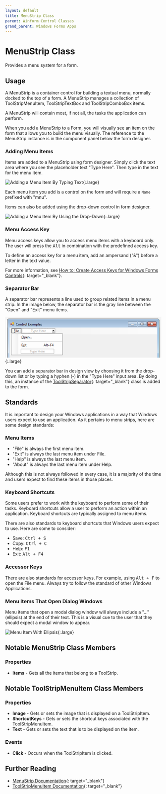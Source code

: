 ```yaml
---
layout: default
title: MenuStrip Class
parent: Winform Control Classes
grand_parent: Windows Forms Apps
---
```


# MenuStrip Class

Provides a menu system for a form.

## Usage

A MenuStrip is a container control for building a textual menu, normally docked to the top of a form. A MenuStrip manages a collection of ToolStripMenuItem, ToolStripTextBox and ToolStripComboBox items.

A MenuStrip will contain most, if not all, the tasks the application can perform.

When you add a MenuStrip to a Form, you will visually see an item on the form that allows you to build the menu visually. The reference to the MenuStrip instance is in the component panel below the form designer.

### Adding Menu Items

Items are added to a MenuStrip using form designer. Simply click the text area where you see the placeholder text "Type Here". Then type in the text for the menu item.

![Adding a Menu Item By Typing Text](../images/menustrip-type-here.png){:.large}

Each menu item you add is a control on the form and will require a `Name` prefixed with "mnu".

Items can also be added using the drop-down control in form designer.

![Adding a Menu Item By Using the Drop-Down](../images/menustrip-add-dropdown.png){:.large}

### Menu Access Key

Menu access keys allow you to access menu items with a keyboard only. The user will press the <kbd>Alt</kbd> in combination with the predefined access key.

To define an access key for a menu item, add an ampersand ("&") before a letter in the text value.

For more information, see [How to: Create Access Keys for Windows Forms Controls](https://docs.microsoft.com/en-us/dotnet/framework/winforms/controls/how-to-create-access-keys-for-windows-forms-controls){: target="_blank"}.

### Separator Bar

A separator bar represents a line used to group related items in a menu strip.  In the image below, the separator bar is the gray line between the "Open" and "Exit" menu items.

![Menu Item With Ellipsis](images/menustrip-item-ellipsis.png){:.large}

You can add a separator bar in design view by choosing it from the drop-down list or by typing a hyphen (-) in the "Type Here" input area.  By doing this, an instance of the [ToolStripSeparator](https://docs.microsoft.com/en-us/dotnet/api/system.windows.forms.toolstripseparator){: target="_blank"} class is added to the form.

## Standards

It is important to design your Windows applications in a way that Windows users expect to use an application. As it pertains to menu strips, here are some design standards:

### Menu Items

* "File" is always the first menu item.
* "Exit" is always the last menu item under File.
* "Help" is always the last menu item.
* "About" is always the last menu item under Help.

Although this is not always followed in every case, it is a majority of the time and users expect to find these items in those places.

### Keyboard Shortcuts

Some users prefer to work with the keyboard to perform some of their tasks. Keyboard shortcuts allow a user to perform an action within an application. Keyboard shortcuts are typically assigned to menu items.

There are also standards to keyboard shortcuts that Windows users expect to use. Here are some to consider:

* Save: <kbd>Ctrl + S</kbd>
* Copy: <kbd>Ctrl + C</kbd>
* Help: <kbd>F1</kbd>
* Exit: <kbd>Alt + F4</kbd>

### Accessor Keys

There are also standards for accessor keys. For example, using <kbd>Alt + F</kbd> to open the File menu. Always try to follow the standard of other Windows Applications.

### Menu Items That Open Dialog Windows

Menu items that open a modal dialog window will always include a "..." (ellipsis) at the end of their text. This is a visual cue to the user that they should expect a modal window to appear.

![Menu Item With Ellipsis](../images/menustrip-item-ellipsis.png){:.large}

## Notable MenuStrip Class Members

### Properties

* **Items** - Gets all the items that belong to a ToolStrip.

## Notable ToolStripMenuItem Class Members

### Properties

* **Image** - Gets or sets the image that is displayed on a ToolStripItem.
* **ShortcutKeys** - Gets or sets the shortcut keys associated with the ToolStripMenuItem.
* **Text** - Gets or sets the text that is to be displayed on the item.

### Events

* **Click** - Occurs when the ToolStripItem is clicked.

## Further Reading

* [MenuStrip Documentation](https://docs.microsoft.com/en-us/dotnet/api/system.windows.forms.menustrip){: target="_blank"}
* [ToolStripMenuItem Documentation](https://docs.microsoft.com/en-us/dotnet/api/system.windows.forms.toolstripmenuitem){: target="_blank"}
